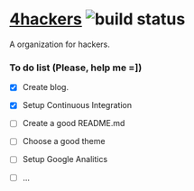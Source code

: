 # [4hackers](http://4hackers.org) ![build status](https://travis-ci.org/RyanFilho/4hackers.svg?branch=master)
A organization for hackers.

### To do list (Please, help me =])
- [x] Create blog.
- [x] Setup Continuous Integration
- [ ] Create a good README.md
- [ ] Choose a good theme
- [ ] Setup Google Analitics
- [ ] ...

